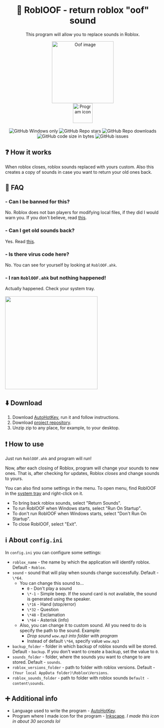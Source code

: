 <div align="center">
  <h1>🔷 RoblOOF - return roblox "oof" sound</h1>
  <p>This program will allow you to replace sounds in Roblox.</p>
  <img src="https://mystickermania.com/cdn/stickers/games/sticker_3326-256x256.png" alt="Oof image" width="200">
  <br>
  <img src="https://raw.githubusercontent.com/Zgoly/robloof/main/icon.ico" alt="Program icon" width="64">
  <br><br>
  <img alt="GitHub Windows only" src="https://shields.io/badge/-Windows%20only-important">
  <img alt="GitHub Repo stars" src="https://img.shields.io/github/stars/zgoly/robloof">
  <img alt="GitHub Repo downloads" src="https://img.shields.io/badge/Downloads-idk%20mb%2020%2B-brightgreenf">
  <img alt="GitHub code size in bytes" src="https://img.shields.io/github/languages/code-size/zgoly/robloof?style=flat">
  <img alt="GitHub issues" src="https://img.shields.io/github/issues/zgoly/robloof?style=flat">
</div>

## ❓ How it works
When roblox closes, roblox sounds replaced with yours custom. Also this creates a copy of sounds in case you want to return your old ones back.

## 🤔 FAQ
### - Can I be banned for this?

No. Roblox does not ban players for modifying local files, if they did I would warn you. If you don't believe, read [this](https://devforum.roblox.com/t/1333413).

### - Can I get old sounds back?
Yes. Read [this](#how-to-use).

### - Is there virus code here?
No. You can see for yourself by looking at `RoblOOF.ahk`.

### - I ran `RoblOOF.ahk` but nothing happened!
Actually happened. Check your system tray.
<br><br>
<img src="https://www.windowslatest.com/wp-content/uploads/2022/03/Windows-11-system-tray.jpg" width="300"/>

## ⬇️ Download
1. Download [AutoHotKey](https://www.autohotkey.com/download/ahk-install.exe), run it and follow instructions.
2. Download [project repository](https://github.com/Zgoly/robloof/archive/refs/heads/main.zip).
3. Unzip zip to any place, for example, to your desktop.

## ❗ How to use
Just run `RoblOOF.ahk` and program will run!

Now, after each closing of Roblox, program will change your sounds to new ones.
That is, after checking for updates, Roblox *closes* and change sounds to yours.

You can also find some settings in the menu. To open menu, find RoblOOF in the [system tray](#--i-ran-robloofexe-but-nothing-happened) and right-click on it.
- To bring back roblox sounds, select "Return Sounds".
- To run RoblOOF when Windows starts, select "Run On Startup".
- To don't run RoblOOF when Windows starts, select "Don't Run On Startup".
- To close RoblOOF, select "Exit".

## ℹ️ About `config.ini`
In `config.ini` you can configure some settings:
- `roblox_name` - the name by which the application will identify roblox. Default - `Roblox`.
- `sound` - sound that will play when sounds change successfully. Default - `\*64`.
  - You can change this sound to...
    - `0` - Don't play a sound
    - `\*-1` - Simple beep. If the sound card is not available, the sound is generated using the speaker.
    - `\*16` - Hand (stop/error)
    - `\*32` - Question
    - `\*48` - Exclamation
    - `\*64` - Asterisk (info)
  - Also, you can change it to custom sound. All you need to do is specify the path to the sound. Example:
    - *Drop sound `wow.mp3` into folder with program*
    - Instead of default `\*64`, specify value `wow.mp3`
- `backup_folder` - folder in which backup of roblox sounds will be stored. Default - `backup`. If you don't want to create a backup, set the value to `0`.
- `sounds_folder` - folder, where the sounds you want to change to are stored. Default - `sounds`.
- `roblox_versions_folder` - path to folder with roblox versions. Default - `(Your local AppData folder)\Roblox\Versions`.
- `roblox_sounds_folder` - path to folder with roblox sounds `Default - content\sounds`.

## ➕ Additional info
- Language used to write the program - [AutoHotKey](https://www.autohotkey.com/).
- Program where I made icon for the program - [Inkscape](https://inkscape.org/). *I made this icon in about 30 seconds lol*
